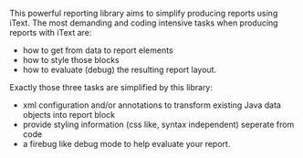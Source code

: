This powerful reporting library aims to simplify producing reports using iText. The most demanding and coding intensive tasks when producing reports with iText are:
- how to get from data to report elements
- how to style those blocks
- how to evaluate (debug) the resulting report layout.

Exactly those three tasks are simplified by this library:

- xml configuration and/or annotations to transform existing Java data objects into report block
- provide styling information (css like, syntax independent) seperate from code
- a firebug like debug mode to help evaluate your report.
